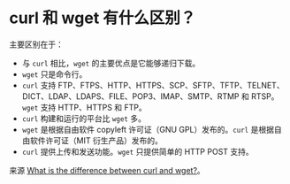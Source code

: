 # curl 和 wget 有什么区别？

主要区别在于：

- 与 `curl` 相比，`wget` 的主要优点是它能够递归下载。
- `wget` 只是命令行。
- `curl` 支持 FTP、FTPS、HTTP、HTTPS、SCP、SFTP、TFTP、TELNET、DICT、LDAP、LDAPS、FILE、POP3、IMAP、SMTP、RTMP 和 RTSP。`wget` 支持 HTTP、HTTPS 和 FTP。
- `curl` 构建和运行的平台比 `wget` 多。
- `wget` 是根据自由软件 copyleft 许可证（GNU GPL）发布的。`curl` 是根据自由软件许可证（MIT 衍生产品）发布的。
- `curl` 提供上传和发送功能。`wget` 只提供简单的 HTTP POST 支持。

来源 [What is the difference between curl and wget?](https://unix.stackexchange.com/questions/47434/what-is-the-difference-between-curl-and-wget)。
